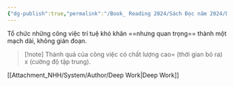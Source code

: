 ```yaml
---
{"dg-publish":true,"permalink":"/Book_ Reading 2024/Sách Đọc năm 2024/Deep Work/Công thức hiệu suất/","dgPassFrontmatter":true,"noteIcon":"2","created":"2024-01-19T05:28:12.854+07:00","updated":"2024-01-15T13:27:26.000+07:00"}
---
```


Tổ chức những công việc trí tuệ khó khăn ==nhưng quan trọng== thành một mạch dài, không gián đoạn.
> [!note] Thành quả của công việc có chất lượng cao= (thời gian bỏ ra) x (cường độ tập trung).

[[Attachment_NHH/System/Author/Deep Work\|Deep Work]]